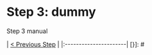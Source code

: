 # Step 3: dummy
Step 3 manual

[{]: <helper> (nav_step)
| [< Previous Step](step2.md) |
|:----------------------|
[}]: #